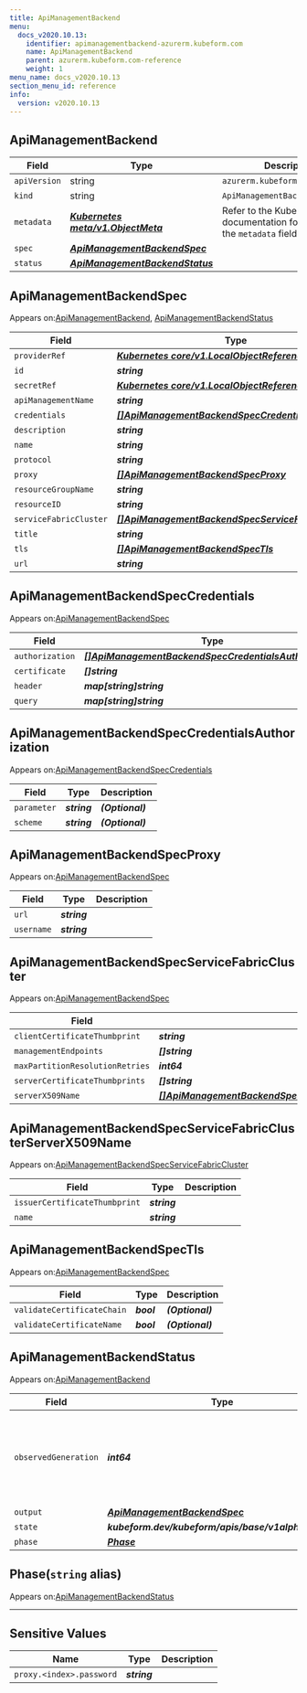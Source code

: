 ```yaml
---
title: ApiManagementBackend
menu:
  docs_v2020.10.13:
    identifier: apimanagementbackend-azurerm.kubeform.com
    name: ApiManagementBackend
    parent: azurerm.kubeform.com-reference
    weight: 1
menu_name: docs_v2020.10.13
section_menu_id: reference
info:
  version: v2020.10.13
---
```


## ApiManagementBackend
| Field | Type | Description |
| ------ | ----- | ----------- |
| `apiVersion` | string | `azurerm.kubeform.com/v1alpha1` |
|    `kind` | string | `ApiManagementBackend` |
| `metadata` | ***[Kubernetes meta/v1.ObjectMeta](https://kubernetes.io/docs/reference/generated/kubernetes-api/v1.13/#objectmeta-v1-meta)***|Refer to the Kubernetes API documentation for the fields of the `metadata` field.|
| `spec` | ***[ApiManagementBackendSpec](#apimanagementbackendspec)***||
| `status` | ***[ApiManagementBackendStatus](#apimanagementbackendstatus)***||
## ApiManagementBackendSpec

Appears on:[ApiManagementBackend](#apimanagementbackend), [ApiManagementBackendStatus](#apimanagementbackendstatus)

| Field | Type | Description |
| ------ | ----- | ----------- |
| `providerRef` | ***[Kubernetes core/v1.LocalObjectReference](https://kubernetes.io/docs/reference/generated/kubernetes-api/v1.13/#localobjectreference-v1-core)***||
| `id` | ***string***||
| `secretRef` | ***[Kubernetes core/v1.LocalObjectReference](https://kubernetes.io/docs/reference/generated/kubernetes-api/v1.13/#localobjectreference-v1-core)***||
| `apiManagementName` | ***string***||
| `credentials` | ***[[]ApiManagementBackendSpecCredentials](#apimanagementbackendspeccredentials)***| ***(Optional)*** |
| `description` | ***string***| ***(Optional)*** |
| `name` | ***string***||
| `protocol` | ***string***||
| `proxy` | ***[[]ApiManagementBackendSpecProxy](#apimanagementbackendspecproxy)***| ***(Optional)*** |
| `resourceGroupName` | ***string***||
| `resourceID` | ***string***| ***(Optional)*** |
| `serviceFabricCluster` | ***[[]ApiManagementBackendSpecServiceFabricCluster](#apimanagementbackendspecservicefabriccluster)***| ***(Optional)*** |
| `title` | ***string***| ***(Optional)*** |
| `tls` | ***[[]ApiManagementBackendSpecTls](#apimanagementbackendspectls)***| ***(Optional)*** |
| `url` | ***string***||
## ApiManagementBackendSpecCredentials

Appears on:[ApiManagementBackendSpec](#apimanagementbackendspec)

| Field | Type | Description |
| ------ | ----- | ----------- |
| `authorization` | ***[[]ApiManagementBackendSpecCredentialsAuthorization](#apimanagementbackendspeccredentialsauthorization)***| ***(Optional)*** |
| `certificate` | ***[]string***| ***(Optional)*** |
| `header` | ***map[string]string***| ***(Optional)*** |
| `query` | ***map[string]string***| ***(Optional)*** |
## ApiManagementBackendSpecCredentialsAuthorization

Appears on:[ApiManagementBackendSpecCredentials](#apimanagementbackendspeccredentials)

| Field | Type | Description |
| ------ | ----- | ----------- |
| `parameter` | ***string***| ***(Optional)*** |
| `scheme` | ***string***| ***(Optional)*** |
## ApiManagementBackendSpecProxy

Appears on:[ApiManagementBackendSpec](#apimanagementbackendspec)

| Field | Type | Description |
| ------ | ----- | ----------- |
| `url` | ***string***||
| `username` | ***string***||
## ApiManagementBackendSpecServiceFabricCluster

Appears on:[ApiManagementBackendSpec](#apimanagementbackendspec)

| Field | Type | Description |
| ------ | ----- | ----------- |
| `clientCertificateThumbprint` | ***string***||
| `managementEndpoints` | ***[]string***||
| `maxPartitionResolutionRetries` | ***int64***||
| `serverCertificateThumbprints` | ***[]string***| ***(Optional)*** |
| `serverX509Name` | ***[[]ApiManagementBackendSpecServiceFabricClusterServerX509Name](#apimanagementbackendspecservicefabricclusterserverx509name)***| ***(Optional)*** |
## ApiManagementBackendSpecServiceFabricClusterServerX509Name

Appears on:[ApiManagementBackendSpecServiceFabricCluster](#apimanagementbackendspecservicefabriccluster)

| Field | Type | Description |
| ------ | ----- | ----------- |
| `issuerCertificateThumbprint` | ***string***||
| `name` | ***string***||
## ApiManagementBackendSpecTls

Appears on:[ApiManagementBackendSpec](#apimanagementbackendspec)

| Field | Type | Description |
| ------ | ----- | ----------- |
| `validateCertificateChain` | ***bool***| ***(Optional)*** |
| `validateCertificateName` | ***bool***| ***(Optional)*** |
## ApiManagementBackendStatus

Appears on:[ApiManagementBackend](#apimanagementbackend)

| Field | Type | Description |
| ------ | ----- | ----------- |
| `observedGeneration` | ***int64***| ***(Optional)*** Resource generation, which is updated on mutation by the API Server.|
| `output` | ***[ApiManagementBackendSpec](#apimanagementbackendspec)***| ***(Optional)*** |
| `state` | ***kubeform.dev/kubeform/apis/base/v1alpha1.State***| ***(Optional)*** |
| `phase` | ***[Phase](#phase)***| ***(Optional)*** |
## Phase(`string` alias)

Appears on:[ApiManagementBackendStatus](#apimanagementbackendstatus)

---
## Sensitive Values
| Name | Type | Description |
|------|------|-------------|
| `proxy.<index>.password` | ***string*** ||
